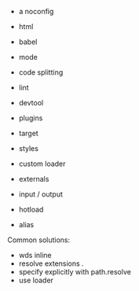 * a noconfig
* html
* babel
* mode
* code splitting
* lint

* devtool
* plugins
* target
* styles
* custom loader
* externals
* input / output
* hotload
* alias

Common solutions:

* wds inline
* resolve extensions .
* specify explicitly with path.resolve
* use loader